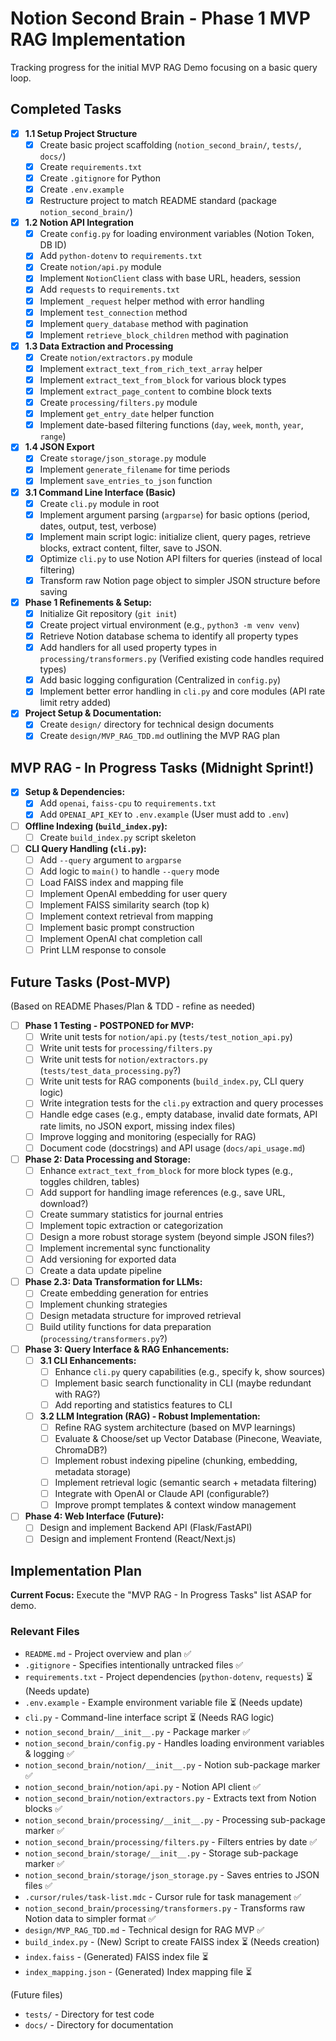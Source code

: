 # Notion Second Brain - Phase 1 MVP RAG Implementation

Tracking progress for the initial MVP RAG Demo focusing on a basic query loop.

## Completed Tasks

- [x] **1.1 Setup Project Structure**
  - [x] Create basic project scaffolding (`notion_second_brain/`, `tests/`, `docs/`)
  - [x] Create `requirements.txt`
  - [x] Create `.gitignore` for Python
  - [x] Create `.env.example`
  - [x] Restructure project to match README standard (package `notion_second_brain/`)
- [x] **1.2 Notion API Integration**
  - [x] Create `config.py` for loading environment variables (Notion Token, DB ID)
  - [x] Add `python-dotenv` to `requirements.txt`
  - [x] Create `notion/api.py` module
  - [x] Implement `NotionClient` class with base URL, headers, session
  - [x] Add `requests` to `requirements.txt`
  - [x] Implement `_request` helper method with error handling
  - [x] Implement `test_connection` method
  - [x] Implement `query_database` method with pagination
  - [x] Implement `retrieve_block_children` method with pagination
- [x] **1.3 Data Extraction and Processing**
  - [x] Create `notion/extractors.py` module
  - [x] Implement `extract_text_from_rich_text_array` helper
  - [x] Implement `extract_text_from_block` for various block types
  - [x] Implement `extract_page_content` to combine block texts
  - [x] Create `processing/filters.py` module
  - [x] Implement `get_entry_date` helper function
  - [x] Implement date-based filtering functions (`day`, `week`, `month`, `year`, `range`)
- [x] **1.4 JSON Export**
  - [x] Create `storage/json_storage.py` module
  - [x] Implement `generate_filename` for time periods
  - [x] Implement `save_entries_to_json` function
- [x] **3.1 Command Line Interface (Basic)**
  - [x] Create `cli.py` module in root
  - [x] Implement argument parsing (`argparse`) for basic options (period, dates, output, test, verbose)
  - [x] Implement main script logic: initialize client, query pages, retrieve blocks, extract content, filter, save to JSON.
  - [x] Optimize `cli.py` to use Notion API filters for queries (instead of local filtering)
  - [x] Transform raw Notion page object to simpler JSON structure before saving
- [x] **Phase 1 Refinements & Setup:**
  - [x] Initialize Git repository (`git init`)
  - [x] Create project virtual environment (e.g., `python3 -m venv venv`)
  - [x] Retrieve Notion database schema to identify all property types
  - [x] Add handlers for all used property types in `processing/transformers.py` (Verified existing code handles required types)
  - [x] Add basic logging configuration (Centralized in `config.py`)
  - [x] Implement better error handling in `cli.py` and core modules (API rate limit retry added)
- [x] **Project Setup & Documentation:**
  - [x] Create `design/` directory for technical design documents
  - [x] Create `design/MVP_RAG_TDD.md` outlining the MVP RAG plan

## MVP RAG - In Progress Tasks (Midnight Sprint!)

- [x] **Setup & Dependencies:**
  - [x] Add `openai`, `faiss-cpu` to `requirements.txt`
  - [x] Add `OPENAI_API_KEY` to `.env.example` (User must add to `.env`)
- [ ] **Offline Indexing (`build_index.py`):**
  - [ ] Create `build_index.py` script skeleton
- [ ] **CLI Query Handling (`cli.py`):**
  - [ ] Add `--query` argument to `argparse`
  - [ ] Add logic to `main()` to handle `--query` mode
  - [ ] Load FAISS index and mapping file
  - [ ] Implement OpenAI embedding for user query
  - [ ] Implement FAISS similarity search (top k)
  - [ ] Implement context retrieval from mapping
  - [ ] Implement basic prompt construction
  - [ ] Implement OpenAI chat completion call
  - [ ] Print LLM response to console

## Future Tasks (Post-MVP)

(Based on README Phases/Plan & TDD - refine as needed)

- [ ] **Phase 1 Testing - POSTPONED for MVP:**
  - [ ] Write unit tests for `notion/api.py` (`tests/test_notion_api.py`)
  - [ ] Write unit tests for `processing/filters.py`
  - [ ] Write unit tests for `notion/extractors.py` (`tests/test_data_processing.py`?)
  - [ ] Write unit tests for RAG components (`build_index.py`, CLI query logic)
  - [ ] Write integration tests for the `cli.py` extraction and query processes
  - [ ] Handle edge cases (e.g., empty database, invalid date formats, API rate limits, no JSON export, missing index files)
  - [ ] Improve logging and monitoring (especially for RAG)
  - [ ] Document code (docstrings) and API usage (`docs/api_usage.md`)
- [ ] **Phase 2: Data Processing and Storage:**
  - [ ] Enhance `extract_text_from_block` for more block types (e.g., toggles children, tables)
  - [ ] Add support for handling image references (e.g., save URL, download?)
  - [ ] Create summary statistics for journal entries
  - [ ] Implement topic extraction or categorization
  - [ ] Design a more robust storage system (beyond simple JSON files?)
  - [ ] Implement incremental sync functionality
  - [ ] Add versioning for exported data
  - [ ] Create a data update pipeline
- [ ] **Phase 2.3: Data Transformation for LLMs:**
  - [ ] Create embedding generation for entries
  - [ ] Implement chunking strategies
  - [ ] Design metadata structure for improved retrieval
  - [ ] Build utility functions for data preparation (`processing/transformers.py`?)
- [ ] **Phase 3: Query Interface & RAG Enhancements:**
  - [ ] **3.1 CLI Enhancements:**
    - [ ] Enhance `cli.py` query capabilities (e.g., specify k, show sources)
    - [ ] Implement basic search functionality in CLI (maybe redundant with RAG?)
    - [ ] Add reporting and statistics features to CLI
  - [ ] **3.2 LLM Integration (RAG) - Robust Implementation:**
    - [ ] Refine RAG system architecture (based on MVP learnings)
    - [ ] Evaluate & Choose/set up Vector Database (Pinecone, Weaviate, ChromaDB?)
    - [ ] Implement robust indexing pipeline (chunking, embedding, metadata storage)
    - [ ] Implement retrieval logic (semantic search + metadata filtering)
    - [ ] Integrate with OpenAI or Claude API (configurable?)
    - [ ] Improve prompt templates & context window management
- [ ] **Phase 4: Web Interface (Future):**
  - [ ] Design and implement Backend API (Flask/FastAPI)
  - [ ] Design and implement Frontend (React/Next.js)

## Implementation Plan

**Current Focus:** Execute the "MVP RAG - In Progress Tasks" list ASAP for demo.

### Relevant Files

- `README.md` - Project overview and plan ✅
- `.gitignore` - Specifies intentionally untracked files ✅
- `requirements.txt` - Project dependencies (`python-dotenv`, `requests`) ⏳ (Needs update)
- `.env.example` - Example environment variable file ⏳ (Needs update)
- `cli.py` - Command-line interface script ⏳ (Needs RAG logic)
- `notion_second_brain/__init__.py` - Package marker ✅
- `notion_second_brain/config.py` - Handles loading environment variables & logging ✅
- `notion_second_brain/notion/__init__.py` - Notion sub-package marker ✅
- `notion_second_brain/notion/api.py` - Notion API client ✅
- `notion_second_brain/notion/extractors.py` - Extracts text from Notion blocks ✅
- `notion_second_brain/processing/__init__.py` - Processing sub-package marker ✅
- `notion_second_brain/processing/filters.py` - Filters entries by date ✅
- `notion_second_brain/storage/__init__.py` - Storage sub-package marker ✅
- `notion_second_brain/storage/json_storage.py` - Saves entries to JSON files ✅
- `.cursor/rules/task-list.mdc` - Cursor rule for task management ✅
- `notion_second_brain/processing/transformers.py` - Transforms raw Notion data to simpler format ✅
- `design/MVP_RAG_TDD.md` - Technical design for RAG MVP ✅
- `build_index.py` - (New) Script to create FAISS index ⏳ (Needs creation)
- `index.faiss` - (Generated) FAISS index file ⏳
- `index_mapping.json` - (Generated) Index mapping file ⏳

(Future files)
- `tests/` - Directory for test code
- `docs/` - Directory for documentation